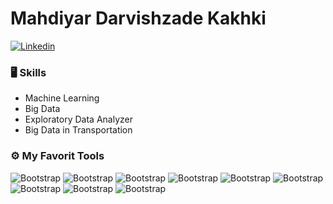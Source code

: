 # Mahdiyar Darvishzade Kakhki

[![Linkedin](https://img.shields.io/badge/-LinkedIn-blue?style=flat&logo=Linkedin&logoColor=white)](https://www.linkedin.com/in/mahdiyar-darvishzadeh-a64567133/)

### 🖥 Skills

- Machine Learning
- Big Data
- Exploratory Data Analyzer
- Big Data in Transportation  

### ⚙️ My Favorit Tools

![Bootstrap](https://img.shields.io/badge/-Dask-black?logo=dask) ![Bootstrap](https://img.shields.io/badge/-Pandas-05122A?logo=pandas) ![Bootstrap](https://img.shields.io/badge/-numpy-05122A?logo=numpy) ![Bootstrap](https://img.shields.io/badge/-Visual%20Studio%20Code-05122A?logo=visualstudiocode) ![Bootstrap](https://img.shields.io/badge/-Microsoft%20SQL%20Server-05122A?logo=microsoftsqlserver) ![Bootstrap](https://img.shields.io/badge/-Anaconda-05122A?logo=anaconda) ![Bootstrap](https://img.shields.io/badge/-Tableau-05122A?logo=tableau) 
![Bootstrap](https://img.shields.io/badge/-Power%20Bi-05122A?logo=powerbi) ![Bootstrap](https://img.shields.io/badge/-SciPy-05122A?logo=scipy)
